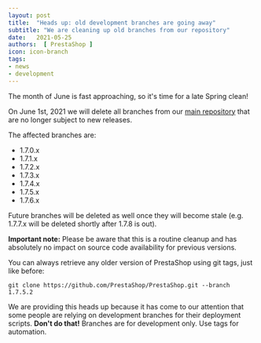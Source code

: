 ```yaml
---
layout: post
title:  "Heads up: old development branches are going away"
subtitle: "We are cleaning up old branches from our repository"
date:   2021-05-25
authors:  [ PrestaShop ]
icon: icon-branch
tags:
- news
- development
---
```


The month of June is fast approaching, so it's time for a late Spring clean!

On June 1st, 2021 we will delete all branches from our [main repository](https://github.com/PrestaShop/PrestaShop/) that are no longer subject to new releases.

The affected branches are:

- 1.7.0.x
- 1.7.1.x
- 1.7.2.x
- 1.7.3.x
- 1.7.4.x
- 1.7.5.x
- 1.7.6.x

Future branches will be deleted as well once they will become stale (e.g. 1.7.7.x will be deleted shortly after 1.7.8 is out).

**Important note:** Please be aware that this is a routine cleanup and has absolutely no impact on source code availability for previous versions.

You can always retrieve any older version of PrestaShop using git tags, just like before:

```
git clone https://github.com/PrestaShop/PrestaShop.git --branch 1.7.5.2
```

We are providing this heads up because it has come to our attention that some people are relying on development branches for their deployment scripts. **Don't do that!** Branches are for development only. Use tags for automation.
